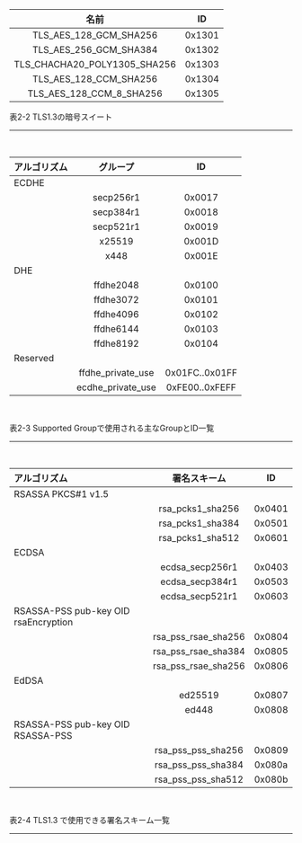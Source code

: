 |名前 |ID|
|:---:|:---:|
|TLS_AES_128_GCM_SHA256|0x1301|
|TLS_AES_256_GCM_SHA384|0x1302|
|TLS_CHACHA20_POLY1305_SHA256|0x1303|
|TLS_AES_128_CCM_SHA256|0x1304|
|TLS_AES_128_CCM_8_SHA256|0x1305|

表2-2 TLS1.3の暗号スイート

---
<br>

|アルゴリズム|グループ 	| ID	|
|:----|:----:|:----:|
|ECDHE   |||
|        |secp256r1|0x0017|
|        |secp384r1|0x0018|
|        |secp521r1|0x0019|
|        |x25519|0x001D|
|        |x448|0x001E|
|DHE     |||
|        |ffdhe2048|0x0100|
|        |ffdhe3072|0x0101|
|        |ffdhe4096|0x0102|
|        |ffdhe6144|0x0103|
|        |ffdhe8192|0x0104|
|Reserved|||
|        |ffdhe_private_use|0x01FC..0x01FF|
|        |ecdhe_private_use|0xFE00..0xFEFF|

<br>


表2-3 Supported Groupで使用される主なGroupとID一覧

---
<br>

|アルゴリズム| 署名スキーム	| ID	|
|:----|:----:|:----:|
|RSASSA PKCS#1 v1.5|                     |        |
|                  | rsa_pcks1_sha256    | 0x0401 |
|                  | rsa_pcks1_sha384    | 0x0501 |
|                  | rsa_pcks1_sha512    | 0x0601 |
|ECDSA             |                     |        |
|                  | ecdsa_secp256r1     | 0x0403 |
|                  | ecdsa_secp384r1     | 0x0503 |
|                  | ecdsa_secp521r1     | 0x0603 |
|RSASSA-PSS pub-key OID rsaEncryption   ||        |
|                  | rsa_pss_rsae_sha256 | 0x0804 |
|                  | rsa_pss_rsae_sha384 | 0x0805 |
|                  | rsa_pss_rsae_sha256 | 0x0806 |
|EdDSA             |                     |        |
|                  | ed25519             | 0x0807 |
|                  | ed448               | 0x0808 |
|RSASSA-PSS pub-key OID RSASSA-PSS      ||        |
|                  | rsa_pss_pss_sha256  | 0x0809 |
|                  | rsa_pss_pss_sha384  | 0x080a |
|                  | rsa_pss_pss_sha512  | 0x080b |

<br>

表2-4 TLS1.3 で使用できる署名スキーム一覧

---
